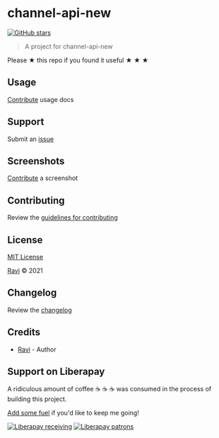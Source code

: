 # channel-api-new

[![GitHub stars](https://img.shields.io/github/stars/mounica/channel-api-new.svg?style=social&label=Stars)](https://github.com/mounica/channel-api-new)

> A project for channel-api-new

Please ★ this repo if you found it useful ★ ★ ★

## Usage

[Contribute](https://github.com/mounica/channel-api-new/blob/master/CONTRIBUTING.md) usage docs

## Support

Submit an [issue](https://github.com/mounica/channel-api-new/issues/new)

## Screenshots

[Contribute](https://github.com/mounica/channel-api-new/blob/master/CONTRIBUTING.md) a screenshot

## Contributing

Review the [guidelines for contributing](https://github.com/mounica/channel-api-new/blob/master/CONTRIBUTING.md)

## License

[MIT License](https://github.com/mounica/channel-api-new/blob/master/LICENSE)

[Ravi](https://mounica.com) © 2021

## Changelog

Review the [changelog](https://github.com/mounica/channel-api-new/blob/master/CHANGELOG.md)

## Credits

- [Ravi](https://mounica.com) - Author

## Support on Liberapay

A ridiculous amount of coffee ☕ ☕ ☕ was consumed in the process of building this project.

[Add some fuel](https://liberapay.com/mounica/donate) if you'd like to keep me going!

[![Liberapay receiving](https://img.shields.io/liberapay/receives/mounica.svg?style=flat-square)](https://liberapay.com/mounica/donate)
[![Liberapay patrons](https://img.shields.io/liberapay/patrons/mounica.svg?style=flat-square)](https://liberapay.com/mounica/donate)
